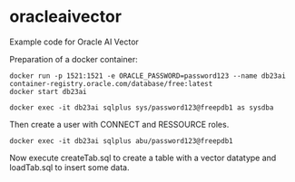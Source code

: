 # oracleaivector
Example code for Oracle AI Vector

Preparation of a docker container:
```
docker run -p 1521:1521 -e ORACLE_PASSWORD=password123 --name db23ai container-registry.oracle.com/database/free:latest
docker start db23ai

docker exec -it db23ai sqlplus sys/password123@freepdb1 as sysdba
```
Then create a user with CONNECT and RESSOURCE roles.
```
docker exec -it db23ai sqlplus abu/password123@freepdb1
```

Now execute createTab.sql to create a table with a vector datatype and loadTab.sql to insert some data.

